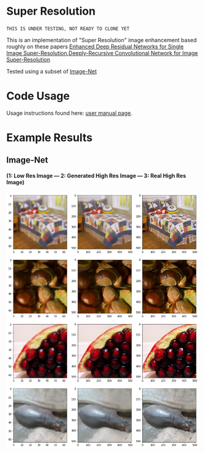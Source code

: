 # Super Resolution

`THIS IS UNDER TESTING, NOT READY TO CLONE YET`

This is an implementation of "Super Resolution" image enhancement based roughly on these papers [Enhanced Deep Residual Networks for Single Image Super-Resolution](https://arxiv.org/pdf/1707.02921.pdf),[Deeply-Recursive Convolutional Network for Image Super-Resolution](https://arxiv.org/pdf/1511.04491.pdf)

Tested using a subset of [Image-Net](http://files.fast.ai/data/imagenet-sample-train.tar.gz)

# Code Usage

Usage instructions found here: [user manual page](USAGE.md).

# Example Results
## Image-Net
#### (1: Low Res Image  — 2: Generated High Res Image — 3: Real High Res Image)
![](examples/example.png)
